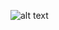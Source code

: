 
![alt text](https://github.com/carlottaviappiani/MLPNS_CViappiani/Deepdreams_imagesù/immagine1.jpg?raw=true)
